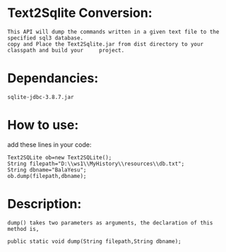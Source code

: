 
Text2Sqlite Conversion:
======================

    This API will dump the commands written in a given text file to the specified sql3 database.
    copy and Place the Text2Sqlite.jar from dist directory to your classpath and build your     project.

Dependancies:
=============
    sqlite-jdbc-3.8.7.jar

How to use:
===========   
add these lines in your code: 

    Text2SQLite ob=new Text2SQLite();
    String filepath="D:\\ws1\\MyHistory\\resources\\db.txt";
    String dbname="BalaYesu";
    ob.dump(filepath,dbname);


Description:
============
    dump() takes two parameters as arguments, the declaration of this method is,
    
    public static void dump(String filepath,String dbname);
    
